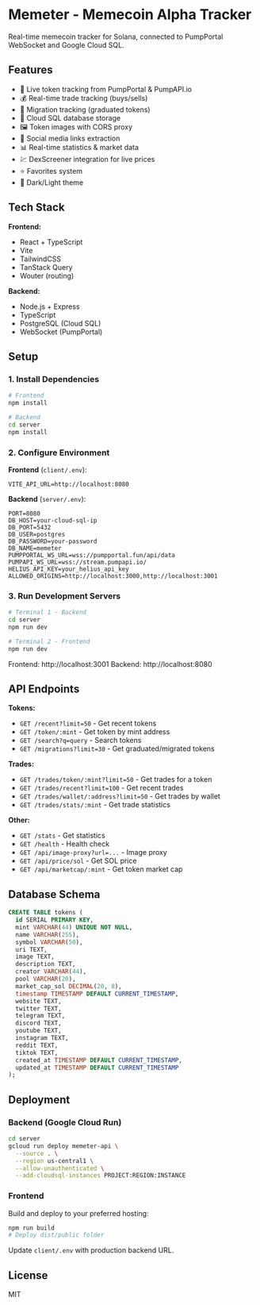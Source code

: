 # Memeter - Memecoin Alpha Tracker

Real-time memecoin tracker for Solana, connected to PumpPortal WebSocket and Google Cloud SQL.

## Features

- 🔴 Live token tracking from PumpPortal & PumpAPI.io
- 💰 Real-time trade tracking (buys/sells)
- 🚀 Migration tracking (graduated tokens)
- 💾 Cloud SQL database storage
- 🖼️ Token images with CORS proxy
- 🔗 Social media links extraction
- 📊 Real-time statistics & market data
- 💹 DexScreener integration for live prices
- ⭐ Favorites system
- 🌙 Dark/Light theme

## Tech Stack

**Frontend:**
- React + TypeScript
- Vite
- TailwindCSS
- TanStack Query
- Wouter (routing)

**Backend:**
- Node.js + Express
- TypeScript
- PostgreSQL (Cloud SQL)
- WebSocket (PumpPortal)

## Setup

### 1. Install Dependencies

```bash
# Frontend
npm install

# Backend
cd server
npm install
```

### 2. Configure Environment

**Frontend** (`client/.env`):
```env
VITE_API_URL=http://localhost:8080
```

**Backend** (`server/.env`):
```env
PORT=8080
DB_HOST=your-cloud-sql-ip
DB_PORT=5432
DB_USER=postgres
DB_PASSWORD=your-password
DB_NAME=memeter
PUMPPORTAL_WS_URL=wss://pumpportal.fun/api/data
PUMPAPI_WS_URL=wss://stream.pumpapi.io/
HELIUS_API_KEY=your_helius_api_key
ALLOWED_ORIGINS=http://localhost:3000,http://localhost:3001
```

### 3. Run Development Servers

```bash
# Terminal 1 - Backend
cd server
npm run dev

# Terminal 2 - Frontend
npm run dev
```

Frontend: http://localhost:3001
Backend: http://localhost:8080

## API Endpoints

**Tokens:**
- `GET /recent?limit=50` - Get recent tokens
- `GET /token/:mint` - Get token by mint address
- `GET /search?q=query` - Search tokens
- `GET /migrations?limit=30` - Get graduated/migrated tokens

**Trades:**
- `GET /trades/token/:mint?limit=50` - Get trades for a token
- `GET /trades/recent?limit=100` - Get recent trades
- `GET /trades/wallet/:address?limit=50` - Get trades by wallet
- `GET /trades/stats/:mint` - Get trade statistics

**Other:**
- `GET /stats` - Get statistics
- `GET /health` - Health check
- `GET /api/image-proxy?url=...` - Image proxy
- `GET /api/price/sol` - Get SOL price
- `GET /api/marketcap/:mint` - Get token market cap

## Database Schema

```sql
CREATE TABLE tokens (
  id SERIAL PRIMARY KEY,
  mint VARCHAR(44) UNIQUE NOT NULL,
  name VARCHAR(255),
  symbol VARCHAR(50),
  uri TEXT,
  image TEXT,
  description TEXT,
  creator VARCHAR(44),
  pool VARCHAR(20),
  market_cap_sol DECIMAL(20, 8),
  timestamp TIMESTAMP DEFAULT CURRENT_TIMESTAMP,
  website TEXT,
  twitter TEXT,
  telegram TEXT,
  discord TEXT,
  youtube TEXT,
  instagram TEXT,
  reddit TEXT,
  tiktok TEXT,
  created_at TIMESTAMP DEFAULT CURRENT_TIMESTAMP,
  updated_at TIMESTAMP DEFAULT CURRENT_TIMESTAMP
);
```

## Deployment

### Backend (Google Cloud Run)

```bash
cd server
gcloud run deploy memeter-api \
  --source . \
  --region us-central1 \
  --allow-unauthenticated \
  --add-cloudsql-instances PROJECT:REGION:INSTANCE
```

### Frontend

Build and deploy to your preferred hosting:

```bash
npm run build
# Deploy dist/public folder
```

Update `client/.env` with production backend URL.

## License

MIT
